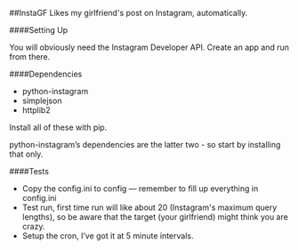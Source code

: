 ##InstaGF
Likes my girlfriend's post on Instagram, automatically.

####Setting Up

You will obviously need the Instagram Developer API. Create an app and run from there.


####Dependencies
* python-instagram
* simplejson
* httplib2


Install all of these with pip.

python-instagram’s dependencies are the latter two - so start by installing that only.

####Tests
* Copy the config.ini to config — remember to fill up everything in config.ini
* Test run, first time run will like about 20 (Instagram's maximum query lengths), so be aware that the target (your girlfriend) might think you are crazy.
* Setup the cron, I’ve got it at 5 minute intervals.